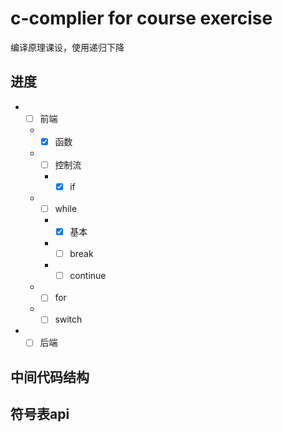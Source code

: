 c-complier for course exercise 
=========================== 
编译原理课设，使用递归下降
## 进度
* - [ ] 前端
  * - [x] 函数
  * - [ ] 控制流
    * - [x] if
   * - [ ] while
     * - [x] 基本
     * - [ ] break
     * - [ ] continue
   * - [ ] for
   * - [ ] switch
* - [ ] 后端
## 中间代码结构
## 符号表api
```cpp

```
